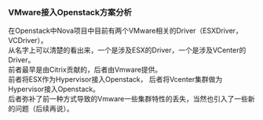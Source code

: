 ### VMware接入Openstack方案分析  
在Openstack中Nova项目中目前有两个VMware相关的Driver（ESXDriver，VCDriver）。  
从名字上可以清楚的看出来，一个是涉及ESX的Driver，一个是涉及VCenter的Driver。  
前者最早是由Citrix贡献的，后者由Vmware提供。  
前者将ESX作为Hypervisor接入Openstack， 后者将Vcenter集群做为Hypervisor接入Openstack。  
后者弥补了前一种方式导致的Vmware一些集群特性的丢失，当然也引入了一些新的问题（后续再说）。    

